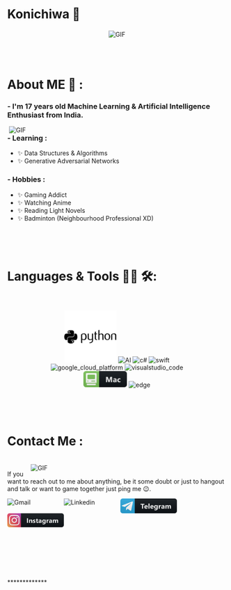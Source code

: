 # Konichiwa 👋

<div align="center">
<img hight="300" width="700" alt="GIF" align="center" src="https://github.com/leminhson06/leminhson06/blob/main/anime-dr-stone.gif">
</div>

</br>
</br>
</br>


# About ME 💬 :

### - I'm 17 years  old Machine Learning & Artificial Intelligence Enthusiast from India.

<img hight="400" width="500" alt="GIF" align="right" src="https://github.com/leminhson06/leminhson06/blob/main/anime-dr-stone%20(1).gif">

### - Learning :
- ✨ Data Structures & Algorithms
- ✨ Generative Adversarial Networks

### - Hobbies : 
- ✨ Gaming Addict
- ✨ Watching Anime
- ✨ Reading Light Novels
- ✨ Badminton (Neighbourhood Professional XD)

</br>
</br>
</br>



# Languages & Tools 👨‍💻 🛠:
</br>

<p align="center">

<!-- For more icons please follow  https://github.com/MikeCodesDotNET/ColoredBadges -->
<img src="https://github.com/Xx-Ashutosh-xX/Xx-Ashutosh-xX/blob/master/assets/icons/python.png" alt="python" width="120" hight="50">
<img src="https://github.com/Xx-Ashutosh-xX/Xx-Ashutosh-xX/blob/master/assets/icons/ai.png" alt="AI" width="90" hight="50">
<img src="https://github.com/leminhson06/leminhson06/blob/main/csharp.png" alt="c#" width="90" hight="45">
<img src="https://github.com/leminhson06/leminhson06/blob/main/swift.png" alt="swift" width="110" hight="60">
</br>
<img src="https://github.com/Xx-Ashutosh-xX/Xx-Ashutosh-xX/blob/master/assets/icons/google_cloud_platform.png" alt="google_cloud_platform" width="270" hight="50">
<img src="https://github.com/Xx-Ashutosh-xX/Xx-Ashutosh-xX/blob/master/assets/icons/visualstudio_code.png" alt="visualstudio_code" width="240" hight="50">
</br>
<img src="https://github.com/MikeCodesDotNET/ColoredBadges/blob/master/png/devices/mac.png" alt="mac" width="100" hight="50">
<img src="https://github.com/Xx-Ashutosh-xX/Xx-Ashutosh-xX/blob/master/assets/icons/edge.png" alt="edge" width="100" hight="50">
</p>
</br>
</br>
</br>



# Contact Me :

<p>
 </br>


<img hight="320" width="450" align="right" alt="GIF" src="https://github.com/leminhson06/leminhson06/blob/main/dr-stone-smiling.gif">


If you want to reach out to me about anything, be it some doubt or just to hangout and talk or want to game together just ping me 😉.

<a href="mailto:leminhson30082006@gmail.com">
 <img align="left" alt="Gmail" width="130" hight="100" src="https://github.com/Xx-Ashutosh-xX/Xx-Ashutosh-xX/blob/master/assets/icons/gmail.png" />
</a>
<a href="https://www.linkedin.com/in/minhson06/">
  <img align="left" alt="Linkedin" width="130" hight="100" src="https://github.com/Xx-Ashutosh-xX/Xx-Ashutosh-xX/blob/master/assets/icons/linkedin.png" />
<a hreft="t.me/Leecow06">
  <img align="left" alt="Telegram" width="130" higth="100" src="https://github.com/MikeCodesDotNET/ColoredBadges/blob/master/png/social/telegram%403x.png" />
<a hreft="https://www.instagram.com/minhson06/">
  <img align="left" alt="Instagram" width="130" higth="100" src="https://github.com/MikeCodesDotNET/ColoredBadges/blob/master/png/social/instagram%403x.png" />  
</br>
</br>
</br>
</a>
 </p>
 

</br>
</br>
</br>
</br>
</br>
</br>
</br>
*************
